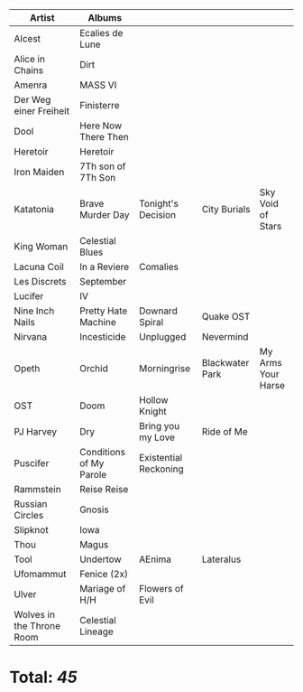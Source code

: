 |Artist                | Albums ||||
|-|-|-|-|-|
|Alcest                |Ecalies de Lune        |                  |            |                 |
|Alice in Chains       |Dirt                   |                  |            |                 |
|Amenra                |MASS VI                |                  |            |                 |
|Der Weg einer Freiheit|Finisterre             |                  |            |                 |
|Dool                  |Here Now There Then    |                  |            |                 |
|Heretoir              |Heretoir               |                  |            |                 |
|Iron Maiden           |7Th son of 7Th Son     |                  |            |                 |
|Katatonia             |Brave Murder Day       |Tonight's Decision|City Burials|Sky Void of Stars|
|King Woman            |Celestial Blues        |                  |            |                 |
|Lacuna Coil           |In a Reviere           |Comalies          |            |                 |
|Les Discrets          |September              |                  |            |                 |
|Lucifer               |IV                     |                  |            |                 |
|Nine Inch Nails       |Pretty Hate Machine    |Downard Spiral    |Quake OST   |                 |
|Nirvana               |Incesticide            |Unplugged         |Nevermind   |                 |
|Opeth                 |Orchid                 |Morningrise       |Blackwater Park|My Arms Your Harse |
|OST                   |Doom                   |Hollow Knight     |            |                 |
|PJ Harvey             |Dry                    |Bring you my Love |Ride of Me  |                 |
|Puscifer              |Conditions of My Parole|Existential Reckoning |        |                 |
|Rammstein             |Reise Reise            |                  |            |                 |
|Russian Circles       |Gnosis                 |                  |            |                 |
|Slipknot              |Iowa                   |                  |            |                 |
|Thou                  |Magus                  |                  |            |                 |
|Tool                  |Undertow               |AEnima            |Lateralus   |                 |
|Ufomammut             |Fenice (2x)            |                  |            |                 |
|Ulver                 |Mariage of H/H         |Flowers of Evil   |            |                 |
|Wolves in the Throne Room                     |Celestial Lineage |            |                 |


# Total: *45*
